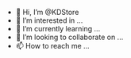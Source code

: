 - 👋 Hi, I’m @KDStore
- 👀 I’m interested in ...
- 🌱 I’m currently learning ...
- 💞️ I’m looking to collaborate on ...
- 📫 How to reach me ...

<!---
KDStore/KDStore is a ✨ special ✨ repository because its `README.md` (this file) appears on your GitHub profile.
You can click the Preview link to take a look at your changes.
--->
